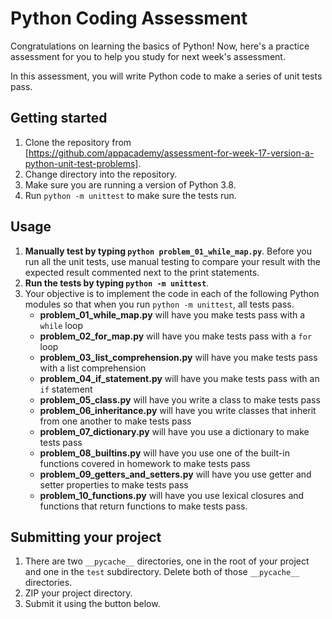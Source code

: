 # Python Coding Assessment

Congratulations on learning the basics of Python! Now, here's a practice
assessment for you to help you study for next week's assessment.

In this assessment, you will write Python code to make a series of unit tests
pass.

## Getting started

1. Clone the repository from
   [https://github.com/appacademy/assessment-for-week-17-version-a-python-unit-test-problems].
2. Change directory into the repository.
3. Make sure you are running a version of Python 3.8.
4. Run `python -m unittest` to make sure the tests run.

## Usage

1. **Manually test by typing `python problem_01_while_map.py`**. Before you run
   all the unit tests, use manual testing to compare your result with the
   expected result commented next to the print statements.
2. **Run the tests by typing `python -m unittest`**.
3. Your objective is to implement the code in each of the following Python
   modules so that when you run `python -m unittest`, all tests pass.
   * **problem_01_while_map.py** will have you make tests pass with  a `while`
     loop
   * **problem_02_for_map.py** will have you make tests pass with a `for`
     loop
   * **problem_03_list_comprehension.py** will have you make tests pass with a
     list comprehension
   * **problem_04_if_statement.py** will have you make tests pass with an `if`
     statement
   * **problem_05_class.py** will have you write a class to make tests pass
   * **problem_06_inheritance.py** will have you write classes that inherit from
     one another to make tests pass
   * **problem_07_dictionary.py** will have you use a dictionary to make tests
     pass
   * **problem_08_builtins.py** will have you use one of the built-in functions
     covered in homework to make tests pass
   * **problem_09_getters_and_setters.py** will have you use getter and setter
     properties to make tests pass
   * **problem_10_functions.py** will have you use lexical closures and
     functions that return functions to make tests pass.

## Submitting your project

1. There are two `__pycache__` directories, one in the root of your project and
   one in the `test` subdirectory. Delete both of those `__pycache__`
   directories.
2. ZIP your project directory.
3. Submit it using the button below.

[https://github.com/appacademy/assessment-for-week-17-version-a-python-unit-test-problems]:https://github.com/appacademy/assessment-for-week-17-version-a-python-unit-test-problems